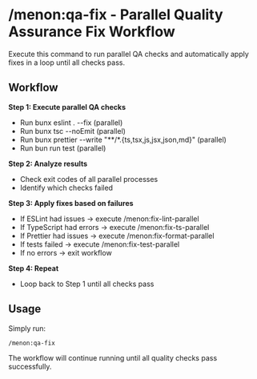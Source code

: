 # /menon:qa-fix - Parallel Quality Assurance Fix Workflow

Execute this command to run parallel QA checks and automatically apply fixes in a loop until all checks pass.

## Workflow

**Step 1: Execute parallel QA checks**
- Run bunx eslint . --fix (parallel)
- Run bunx tsc --noEmit (parallel)
- Run bunx prettier --write "**/*.{ts,tsx,js,jsx,json,md}" (parallel)
- Run bun run test (parallel)

**Step 2: Analyze results**
- Check exit codes of all parallel processes
- Identify which checks failed

**Step 3: Apply fixes based on failures**
- If ESLint had issues → execute /menon:fix-lint-parallel
- If TypeScript had errors → execute /menon:fix-ts-parallel
- If Prettier had issues → execute /menon:fix-format-parallel
- If tests failed → execute /menon:fix-test-parallel
- If no errors → exit workflow

**Step 4: Repeat**
- Loop back to Step 1 until all checks pass

## Usage

Simply run:
```
/menon:qa-fix
```

The workflow will continue running until all quality checks pass successfully.
